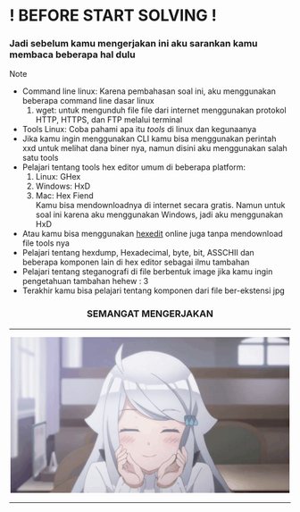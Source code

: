 # ! BEFORE START SOLVING ! 
### Jadi sebelum kamu mengerjakan ini aku sarankan kamu membaca beberapa hal dulu
> [!NOTE]
> - Command line linux: Karena pembahasan soal ini, aku menggunakan beberapa command line dasar linux <br>
>   1. wget: untuk mengunduh file file dari internet menggunakan protokol HTTP, HTTPS, dan FTP melalui terminal <br>
> - Tools Linux: Coba pahami apa itu <em>tools</em> di linux dan kegunaanya <br>
> - Jika kamu ingin menggunakan CLI kamu bisa menggunakan perintah xxd untuk melihat dana biner nya, namun disini aku menggunakan salah satu tools <br>
> - Pelajari tentang tools hex editor umum di beberapa platform: <br>
>   1. Linux: GHex <br>
>   2. Windows: HxD <br>
>   3. Mac: Hex Fiend <br>
>   Kamu bisa mendownloadnya di internet secara gratis. Namun untuk soal ini karena aku menggunakan Windows, jadi aku menggunakan HxD <br>
> - Atau kamu bisa menggunakan <a href="https://www.bing.com/ck/a?!&&p=d963c2f054799c777e9fecef09e31f04641fac2deab15478f2ad3e632055d35cJmltdHM9MTczOTgzNjgwMA&ptn=3&ver=2&hsh=4&fclid=13c57da8-824d-656d-0662-6975831b64ce&psq=hex+edit&u=a1aHR0cHM6Ly9oZXhlZC5pdC8&ntb=1">hexedit</a> online juga tanpa mendownload file tools nya <br>
> - Pelajari tentang hexdump, Hexadecimal, byte, bit, ASSCHII dan beberapa komponen lain di hex editor sebagai ilmu tambahan
> - Pelajari tentang steganografi di file berbentuk image jika kamu ingin pengetahuan tambahan hehew : 3
> - Terakhir kamu bisa pelajari tentang komponen dari file ber-ekstensi jpg

 <h3 align="center">SEMANGAT MENGERJAKAN</h3>
 <hr>
 <p align="center">
  <img src="/assets/nayuta.gif" alt="nayuta.gif">
  <hr>
